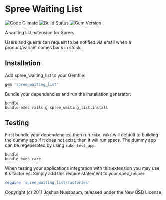 Spree Waiting List
================
[![Code Climate](https://codeclimate.com/github/DynamoMTL/spree_waiting_list/badges/gpa.svg)](https://codeclimate.com/github/DynamoMTL/spree_waiting_list) [![Build Status](https://travis-ci.org/DynamoMTL/spree_waiting_list.svg?branch=master)](https://travis-ci.org/DynamoMTL/spree_waiting_list) [![Gem Version](https://badge.fury.io/rb/spree_waiting_list.svg)](http://badge.fury.io/rb/spree_waiting_list)

A waiting list extension for Spree.

Users and guests can request to be notified via email when a product/variant comes back in stock.


Installation
------------

Add spree_waiting_list to your Gemfile:

```ruby
gem 'spree_waiting_list'
```

Bundle your dependencies and run the installation generator:

```shell
bundle
bundle exec rails g spree_waiting_list:install
```

Testing
-------

First bundle your dependencies, then run `rake`. `rake` will default to building the dummy app if it does not exist, then it will run specs. The dummy app can be regenerated by using `rake test_app`.

```shell
bundle
bundle exec rake
```

When testing your applications integration with this extension you may use it's factories.
Simply add this require statement to your spec_helper:

```ruby
require 'spree_waiting_list/factories'
```


Copyright (c) 2011 Joshua Nussbaum, released under the New BSD License
